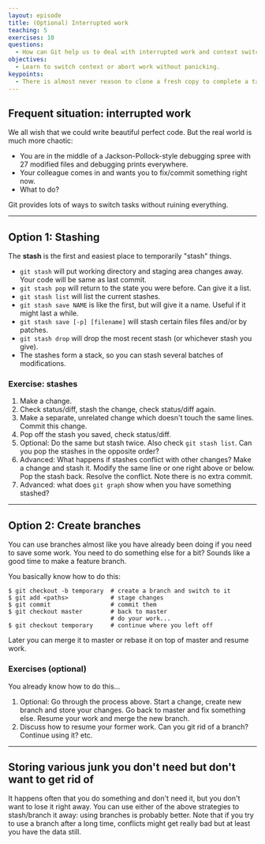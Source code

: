 ```yaml
---
layout: episode
title: (Optional) Interrupted work
teaching: 5
exercises: 10
questions:
  - How can Git help us to deal with interrupted work and context switching?
objectives:
  - Learn to switch context or abort work without panicking.
keypoints:
  - There is almost never reason to clone a fresh copy to complete a task that you have in mind.
---
```


## Frequent situation: interrupted work

We all wish that we could write beautiful perfect code. But the real world is much more chaotic:

- You are in the middle of a Jackson-Pollock-style debugging spree with 27 modified files
  and debugging prints everywhere.
- Your colleague comes in and wants you to fix/commit something right now.
- What to do?

Git provides lots of ways to switch tasks without ruining everything.

---

## Option 1: Stashing

The **stash** is the first and easiest place to temporarily "stash"
things.

- `git stash` will put working directory and staging area changes
  away.  Your code will be same as last commit.
- `git stash pop` will return to the state you were before. Can give it a list.
- `git stash list` will list the current stashes.
- `git stash save NAME` is like the first, but will give it a name.
  Useful if it might last a while.
- `git stash save [-p] [filename]` will stash certain files files
  and/or by patches.
- `git stash drop` will drop the most recent stash (or whichever stash
  you give).
- The stashes form a stack, so you can stash several batches of modifications.


### Exercise: stashes

1. Make a change.
2. Check status/diff, stash the change, check status/diff again.
3. Make a separate, unrelated change which doesn't touch the same
  lines.  Commit this change.
4. Pop off the stash you saved, check status/diff.
5. Optional: Do the same but stash twice.  Also check `git stash list`.
  Can you pop the stashes in the opposite order?
6. Advanced: What happens if stashes conflict with other changes? Make
  a change and stash it.  Modify the same line or one right above or
  below.  Pop the stash back.  Resolve the conflict.  Note there is no
  extra commit.
7. Advanced: what does `git graph` show when you have something
  stashed?

---

## Option 2: Create branches

You can use branches almost like you have already been doing if you
need to save some work.  You need to do something else for a bit?
Sounds like a good time to make a feature branch.

You basically know how to do this:

```shell
$ git checkout -b temporary  # create a branch and switch to it
$ git add <paths>            # stage changes
$ git commit                 # commit them
$ git checkout master        # back to master
                             # do your work...
$ git checkout temporary     # continue where you left off
```

Later you can merge it to master or rebase it on top of master and resume work.


### Exercises (optional)

You already know how to do this...

1. Optional: Go through the process above.  Start a change, create new
  branch and store your changes.  Go back to master and fix something
  else.  Resume your work and merge the new branch.
2. Discuss how to resume your former work.  Can you git rid of a branch?
  Continue using it?  etc.

---

## Storing various junk you don't need but don't want to get rid of

It happens often that you do something and don't need it, but you don't want
to lose it right away.  You can use either of the above strategies to
stash/branch it away: using branches is probably better.  Note that if you
try to use a branch after a long time, conflicts might get really bad
but at least you have the data still.
